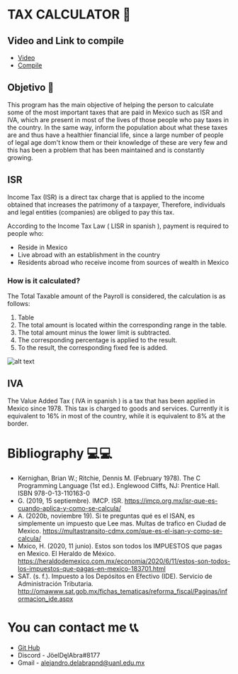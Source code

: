 # TAX CALCULATOR 💸

## Video and Link to compile 
- [Video](https://youtu.be/v2MlvoCnmA4)
- [Compile](https://replit.com/@JoelDelAbra1/PIA#main.c)
## Objetivo 🏹

This program has the main objective of helping the person to calculate some of the most important taxes that are paid in Mexico such as ISR and IVA, which are present in most of the lives of those people who pay taxes in the country. In the same way, inform the population about what these taxes are and thus have a healthier financial life, since a large number of people of legal age dom't know them or their knowledge of these are very few and this has been a problem that has been maintained and is constantly growing.

## ISR 

Income Tax (ISR) is a direct tax charge that is applied to the income obtained that increases the patrimony of a taxpayer,
Therefore, individuals and legal entities (companies) are obliged to pay this tax.

According to the Income Tax Law ( LISR in spanish ), payment is required to people who:

* Reside in Mexico
* Live abroad with an establishment in the country
* Residents abroad who receive income from sources of wealth in Mexico

### How is it calculated?

The Total Taxable amount of the Payroll is considered, the calculation is as follows:
1. Table
2. The total amount is located within the corresponding range in the table.
3. The total amount minus the lower limit is subtracted.
4. The corresponding percentage is applied to the result.
5. To the result, the corresponding fixed fee is added.

![alt text](https://clickbalance.com/ayuda/erp/images/nomina/calculoisr.png)

## IVA

The Value Added Tax ( IVA in spanish ) is a tax that has been applied in Mexico since 1978. This tax is charged to goods and services. Currently it is equivalent to 16% in most of the country, while it is equivalent to 8% at the border.

# Bibliography 💻💻

 - Kernighan, Brian W.; Ritchie, Dennis M. (February 1978). The C Programming Language (1st ed.).
 Englewood Cliffs, NJ: Prentice Hall. ISBN 978-0-13-110163-0
 - G. (2019, 15 septiembre). IMCP. ISR. https://imcp.org.mx/isr-que-es-cuando-aplica-y-como-se-calcula/
 - A. (2020b, noviembre 19). Si te preguntas qué es el ISAN, es simplemente un impuesto que Lee mas. Multas de trafico en Ciudad de Mexico. https://multastransito-cdmx.com/que-es-el-isan-y-como-se-calcula/
 - Mxico, H. (2020, 11 junio). Estos son todos los IMPUESTOS que pagas en Mexico. El Heraldo de México. https://heraldodemexico.com.mx/economia/2020/6/11/estos-son-todos-los-impuestos-que-pagas-en-mexico-183701.html
 - SAT. (s. f.). Impuesto a los Depósitos en Efectivo (IDE). Servicio de Administración Tributaria. http://omawww.sat.gob.mx/fichas_tematicas/reforma_fiscal/Paginas/informacion_ide.aspx

# You can contact me 📞📞
* [Git Hub](https://github.com/JoelDelAbra1)
* Discord - JöelDęlAbra#8177
* Gmail - alejandro.delabrapnd@uanl.edu.mx
 
